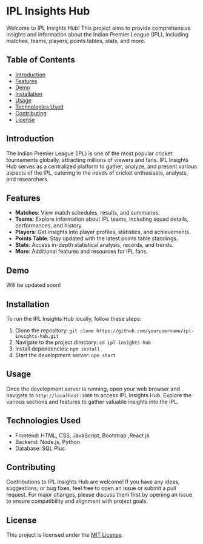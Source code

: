 # IPL Insights Hub

Welcome to IPL Insights Hub! This project aims to provide comprehensive insights and information about the Indian Premier League (IPL), including matches, teams, players, points tables, stats, and more.

## Table of Contents

- [Introduction](#introduction)
- [Features](#features)
- [Demo](#demo)
- [Installation](#installation)
- [Usage](#usage)
- [Technologies Used](#technologies-used)
- [Contributing](#contributing)
- [License](#license)

## Introduction

The Indian Premier League (IPL) is one of the most popular cricket tournaments globally, attracting millions of viewers and fans. IPL Insights Hub serves as a centralized platform to gather, analyze, and present various aspects of the IPL, catering to the needs of cricket enthusiasts, analysts, and researchers.

## Features

- **Matches**: View match schedules, results, and summaries.
- **Teams**: Explore information about IPL teams, including squad details, performances, and history.
- **Players**: Get insights into player profiles, statistics, and achievements.
- **Points Table**: Stay updated with the latest points table standings.
- **Stats**: Access in-depth statistical analysis, records, and trends.
- **More**: Additional features and resources for IPL fans.

## Demo

<!--
![IPL Insights Hub Demo](demo.gif)
-->
Will be updated soon!

## Installation

To run the IPL Insights Hub locally, follow these steps:

1. Clone the repository: `git clone https://github.com/yourusername/ipl-insights-hub.git`
2. Navigate to the project directory: `cd ipl-insights-hub`
3. Install dependencies: `npm install`
4. Start the development server: `npm start`

## Usage

Once the development server is running, open your web browser and navigate to `http://localhost:3000` to access IPL Insights Hub. Explore the various sections and features to gather valuable insights into the IPL.

## Technologies Used

- Frontend: HTML, CSS, JavaScript, Bootstrap ,React js
- Backend: Node.js, Python
- Database: SQL Plus
<!--
- External APIs: (if any)
-->

## Contributing

Contributions to IPL Insights Hub are welcome! If you have any ideas, suggestions, or bug fixes, feel free to open an issue or submit a pull request. For major changes, please discuss them first by opening an issue to ensure compatibility and alignment with project goals.

## License

This project is licensed under the [MIT License](LICENSE).

